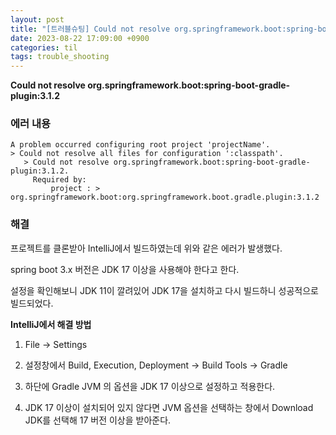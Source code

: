 ```yaml
---
layout: post
title: "[트러블슈팅] Could not resolve org.springframework.boot:spring-boot-gradle-plugin:3.1.2"
date: 2023-08-22 17:09:00 +0900
categories: til
tags: trouble_shooting
---
```


**Could not resolve org.springframework.boot:spring-boot-gradle-plugin:3.1.2**

### 에러 내용

```
A problem occurred configuring root project 'projectName'.
> Could not resolve all files for configuration ':classpath'.
   > Could not resolve org.springframework.boot:spring-boot-gradle-plugin:3.1.2.
     Required by:
         project : > org.springframework.boot:org.springframework.boot.gradle.plugin:3.1.2

```

### 해결

프로젝트를 클론받아 IntelliJ에서 빌드하였는데 위와 같은 에러가 발생했다.

spring boot 3.x 버전은 JDK 17 이상을 사용해야 한다고 한다.

설정을 확인해보니 JDK 11이 깔려있어 JDK 17을 설치하고 다시 빌드하니 성공적으로 빌드되었다.

**IntelliJ에서 해결 방법**

1. File -> Settings

2. 설정창에서 Build, Execution, Deployment -> Build Tools -> Gradle

3. 하단에 Gradle JVM 의 옵션을 JDK 17 이상으로 설정하고 적용한다.

4. JDK 17 이상이 설치되어 있지 않다면 JVM 옵션을 선택하는 창에서 Download JDK를 선택해 17 버전 이상을 받아준다.
